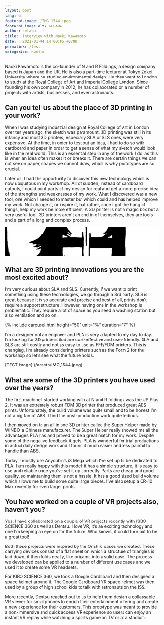 ```yaml
---
layout: post
lang: en
featured-image: /IMG_1544.jpeg
featured-image-alt: SELABA
author: selaba
title:  Interview with Naoki Kawamoto
date:   2021-01-04 14:00:05 +0700
permalink: /test
categories: hustle
---
```

Naoki Kawamoto is the co-founder of N and R Foldings, a design company based in Japan and the UK. He is also a part-time lecturer at Tokyo Zokei University where he studied environmental design. He then went to London to study at the Royal College of Art and Imperial College London. Since founding his own company in 2012, he has collaborated on a number of projects with artists, businesses, and even astronauts.

<h2>Can you tell us about the place of 3D printing in your work?</h2>

When I was studying industrial design at Royal College of Art in London over ten years ago, the sketch was paramount. 3D printing was still in its infancy and most 3D printers, especially SLA or SLS ones, were very expensive. At the time, in order to test out an idea, I had to do so with cardboard and paper in order to get a sense of what my sketch would look like in the real world. This is an essential step in any of the work I do, as this is when an idea often makes it or breaks it. There are certain things we can not see on paper, shapes we cannot draw, which is why prototypes are so crucial.

Later on, I had the opportunity to discover this new technology which is now ubiquitous in my workshop. All of sudden, instead of cardboard cutouts, I could print parts of my design for real and get a more precise idea of the strengths and weaknesses of my work. What I discovered was a new tool, one which I needed to master but which could and has helped improve my work. Not change it, or inspire it, but rather, once I got the hang of things, help my work be more efficient. A 3D printer is not a magic box but a very useful tool. 3D printers aren’t an end in of themselves, they are tools and a part of a long and complex process.

![TEST image](/assets/IMG_1544.jpeg)

<h2>What are 3D printing innovations you are the most excited about?</h2>
I’m very curious about SLA and SLS. Currently, if we want to print something using these technologies, we go through a 3rd party. SLS is great because it is so accurate and precise and best of all, prints don’t require a support structure. However, having one in the workshop is problematic. They require a lot of space as you need a washing station but also ventilation and so on.

{% include carousel.html height="50" unit="%" duration="7" %}

I’m a designer not an engineer and PLA is very adapted to my day to day. I’m looking for 3D printers that are cost-effective and user-friendly. SLA and SLS are still costly and not as easy to use as FFF/FDM printers. This is changing, I’m already considering printers such as the Form 2 for the workshop so let’s see what the future holds.

[TEST image] (/assets/IMG_1544.jpeg)

<h2>What are some of the 3D printers you have used over the years?</h2>
The first machine I started working with at N and R foldings was the UP Plus 2. It was an extremely robust FDM 3D printer that produced great ABS prints. Unfortunately, the build volume was quite small and to be honest I’m not a big fan of ABS. I find the post-production work quite tedious.

I then moved on to an all in one 3D printer called the Super Helper made by WINBO, a Chinese manufacturer. The Super Helper really showed me all the advantages PLA has and proved to be a great match for my work. Despite some of the negative feedback it gets, PLA is wonderful for trial productions in actual daily design work and I found it much easier and less painful to handle than ABS.

Today, I mostly use Anycubic’s i3 Mega which I’ve set up to be dedicated to PLA. I am really happy with this model: it has a simple structure, it is easy to use and reliable once you’ve set it up correctly. Parts are cheap and good quality, so maintaining them is not a hassle. It has a good sized build volume which allows me to build some quite large pieces. I’ve also setup a CR-10 Max recently for even larger prints.

<h2>You have worked on a couple of VR projects also, haven’t you?</h2>
Yes, I have collaborated on a couple of VR projects recently with KIBO SCIENCE 360 as well as Dentsu. I love VR, it’s an exciting technology and one I’m keeping an eye on for the future. Who knows, it could turn out to be a great tool!

Both these projects were inspired by the Orishiki cases we created. These carrying devices consist of a flat sheet on which a structure of triangles is laid down; it then folds neatly, like origami, into a solid case. The process we developed can be applied to a number of different use cases and we used it to create some VR headsets.

For KIBO SCIENCE 360, we took a Google Cardboard and then designed a space helmet around it. The Google Cardboard VR space helmet was then used by a group of high school kids to talk with astronauts on the ISS.

More recently, Dentsu reached out to us to help them design a collapsable VR viewer for smartphones to enrich their entertainment offering and create a new experience for their customers. This prototype was meant to provide a non-immersive and quick access VR experience so users can enjoy an instant VR replay while watching a sports game on TV or at a stadium.